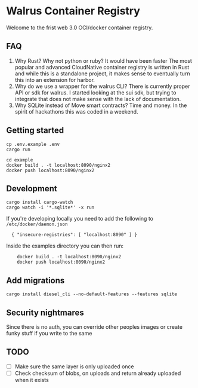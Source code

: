 # Walrus Container Registry

Welcome to the frist web 3.0 OCI/docker container registry.

## FAQ

1. Why Rust? Why not python or ruby? It would have been faster
The most popular and advanced CloudNative container registry is written in Rust and while this is a standalone project, it makes sense to eventually turn this into an extension for harbor.
2. Why do we use a wrapper for the walrus CLI?
There is currently proper API or sdk for walrus. I started looking at the sui sdk, but trying to integrate that does not make sense with the lack of documentation.
3. Why SQLite instead of Move smart contracts?
Time and money. In the spirit of hackathons this was coded in a weekend.

## Getting started

    cp .env.example .env
    cargo run

    cd example
    docker build . -t localhost:8090/nginx2
    docker push localhost:8090/nginx2

## Development
    cargo install cargo-watch
    cargo watch -i '*.sqlite*' -x run 

If you're developing locally you need to add the following to `/etc/docker/daemon.json`

      { "insecure-registries": [ "localhost:8090" ] }

Inside the examples directory you can then run:

        docker build . -t localhost:8090/nginx2
        docker push localhost:8090/nginx2

## Add migrations
    cargo install diesel_cli --no-default-features --features sqlite

## Security nightmares
Since there is no auth, you can override other peoples images or create funky stuff if you write to the same 

## TODO
- [ ] Make sure the same layer is only uploaded once
- [ ] Check checksum of blobs, on uploads and return already uploaded when it exists
